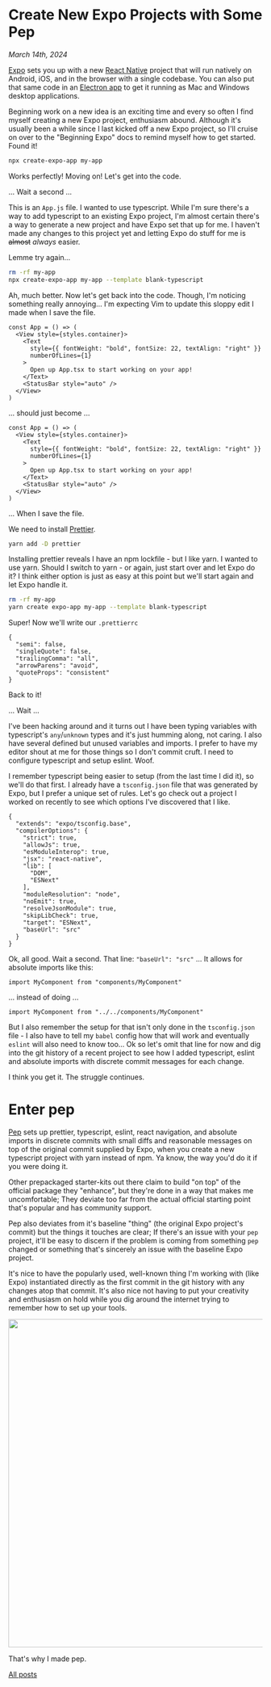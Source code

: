 # Create New Expo Projects with Some Pep

_March 14th, 2024_

[Expo](https://expo.dev) sets you up with a new [React Native](https://reactnative.dev) project that will run natively on Android, iOS, and in the browser with a single codebase.
You can also put that same code in an [Electron app](https://www.electronjs.org) to get it running as Mac and Windows desktop applications. <!--end-of-excerpt-->

Beginning work on a new idea is an exciting time and every so often I find myself creating a new Expo project, enthusiasm abound.
Although it's usually been a while since I last kicked off a new Expo project, so I'll cruise on over to the "Beginning Expo" docs to remind myself how to get started. Found it!

```bash
npx create-expo-app my-app
```

Works perfectly! Moving on! Let's get into the code.

... Wait a second ...

This is an `App.js` file.
I wanted to use typescript.
While I'm sure there's a way to add typescript to an existing Expo project, I'm almost certain there's a way to generate a new project and have Expo set that up for me.
I haven't made any changes to this project yet and letting Expo do stuff for me is ~~almost~~ _always_ easier.

Lemme try again...

```bash
rm -rf my-app
npx create-expo-app my-app --template blank-typescript
```

Ah, much better. Now let's get back into the code.
Though, I'm noticing something really annoying...
I'm expecting Vim to update this sloppy edit I made when I save the file.

<!-- {% raw %} -->

```tsx
const App = () => (
  <View style={styles.container}>
    <Text
      style={{ fontWeight: "bold", fontSize: 22, textAlign: "right" }}
      numberOfLines={1}
    >
      Open up App.tsx to start working on your app!
    </Text>
    <StatusBar style="auto" />
  </View>
)
```

<!-- {% endraw %} -->

... should just become ...

<!-- {% raw %} -->

```tsx
const App = () => (
  <View style={styles.container}>
    <Text
      style={{ fontWeight: "bold", fontSize: 22, textAlign: "right" }}
      numberOfLines={1}
    >
      Open up App.tsx to start working on your app!
    </Text>
    <StatusBar style="auto" />
  </View>
)
```

<!-- {% endraw %} -->

... When I save the file.

We need to install [Prettier](https://prettier.io).

```bash
yarn add -D prettier
```

Installing prettier reveals I have an npm lockfile - but I like yarn.
I wanted to use yarn.
Should I switch to yarn - or again, just start over and let Expo do it?
I think either option is just as easy at this point but we'll start again and let Expo handle it.

```bash
rm -rf my-app
yarn create expo-app my-app --template blank-typescript
```

Super! Now we'll write our `.prettierrc`

```
{
  "semi": false,
  "singleQuote": false,
  "trailingComma": "all",
  "arrowParens": "avoid",
  "quoteProps": "consistent"
}
```

Back to it!

... Wait ...

I've been hacking around and it turns out I have been typing variables with typescript's `any`/`unknown` types and it's just humming along, not caring. I also have several defined but unused variables and imports. I prefer to have my editor shout at me for those things so I don't commit cruft. I need to configure typescript and setup eslint. Woof.

I remember typescript being easier to setup (from the last time I did it), so we'll do that first.
I already have a `tsconfig.json` file that was generated by Expo, but I prefer a unique set of rules.
Let's go check out a project I worked on recently to see which options I've discovered that I like.

```
{
  "extends": "expo/tsconfig.base",
  "compilerOptions": {
    "strict": true,
    "allowJs": true,
    "esModuleInterop": true,
    "jsx": "react-native",
    "lib": [
      "DOM",
      "ESNext"
    ],
    "moduleResolution": "node",
    "noEmit": true,
    "resolveJsonModule": true,
    "skipLibCheck": true,
    "target": "ESNext",
    "baseUrl": "src"
  }
}
```

Ok, all good. Wait a second. That line: `"baseUrl": "src"` ... It allows for absolute imports like this:

```
import MyComponent from "components/MyComponent"
```

... instead of doing ...

```
import MyComponent from "../../components/MyComponent"
```

But I also remember the setup for that isn't only done in the `tsconfig.json` file - I also have to tell my `babel` config how that will work and eventually `eslint` will also need to know too... Ok so let's omit that line for now and dig into the git history of a recent project to see how I added typescript, eslint and absolute imports with discrete commit messages for each change.

I think you get it.
The struggle continues.

# Enter pep

[Pep](https://github.com/pachun/pep) sets up prettier, typescript, eslint, react navigation, and absolute imports in discrete commits with small diffs and reasonable messages on top of the original commit supplied by Expo, when you create a new typescript project with yarn instead of npm.
Ya know, the way you'd do it if you were doing it.

Other prepackaged starter-kits out there claim to build "on top" of the official package they "enhance", but they're done in a way that makes me uncomfortable; They deviate too far from the actual official starting point that's popular and has community support.

Pep also deviates from it's baseline "thing" (the original Expo project's commit) but the things it touches are clear; If there's an issue with your `pep` project, it'll be easy to discern if the problem is coming from something `pep` changed or something that's sincerely an issue with the baseline Expo project.

It's nice to have the popularly used, well-known thing I'm working with (like Expo) instantiated directly as the first commit in the git history with any changes atop that commit.
It's also nice not having to put your creativity and enthusiasm on hold while you dig around the internet trying to remember how to set up your tools.

<img src="https://i.imgur.com/XlEyADo.png" width="650"/>

That's why I made pep.

[All posts](/README.md)
